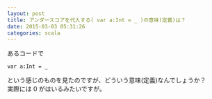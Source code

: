 ```yaml
---
layout: post
title: アンダースコアを代入する( var a:Int = _ )の意味(定義)は？
date: 2015-03-03 05:31:26
categories: scala
---
```

<p>あるコードで</p>

```
var a:Int = _
```

<p>という感じのものを見たのですが、どういう意味(定義)なんでしょうか？<br>
実際には 0 がはいるみたいですが。</p>
